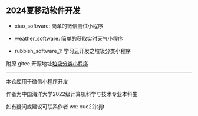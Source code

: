 ## 2024夏移动软件开发

- xiao_software: 简单的微信测试小程序


- weather_software: 简单的获取实时天气小程序


- rubbish_software_1: 学习云开发之垃圾分类小程序

附原 gitee 开源地址[垃圾分类小程序](https://gitee.com/xxwan/garbage-sorting-applet)

---

本仓库用于微信小程序开发

作者为中国海洋大学2022级计算机科学与技术专业本科生

如有疑问或建议可联系作者 wx: ouc22jsjljt
